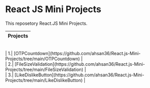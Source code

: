 # React JS Mini Projects
This reposetory React.JS Mini Projects.

| Projects |
| --- |
<br />
| 1.| [OTPCountdown](https://github.com/ahsan36/React.js-Mini-Projects/tree/main/OTPCountdown) |
<br />
| 2.| [FileSizeValidation](https://github.com/ahsan36/React.js-Mini-Projects/tree/main/FileSizeValidation) |
<br />
| 3.| [LikeDislikeButton](https://github.com/ahsan36/React.js-Mini-Projects/tree/main/LikeDislikeButton) |
